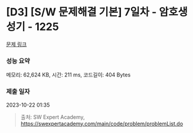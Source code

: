 # [D3] [S/W 문제해결 기본] 7일차 - 암호생성기 - 1225 

[문제 링크](https://swexpertacademy.com/main/code/problem/problemDetail.do?contestProbId=AV14uWl6AF0CFAYD) 

### 성능 요약

메모리: 62,624 KB, 시간: 211 ms, 코드길이: 404 Bytes

### 제출 일자

2023-10-22 01:35



> 출처: SW Expert Academy, https://swexpertacademy.com/main/code/problem/problemList.do